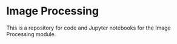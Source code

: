 # Image Processing
This is a repository for code and Jupyter notebooks for the Image Processing module.
